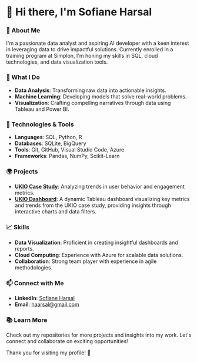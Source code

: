 # 👋 Hi there, I'm Sofiane Harsal

### 🌱 About Me
I'm a passionate data analyst and aspiring AI developer with a keen interest in leveraging data to drive impactful solutions. Currently enrolled in a training program at Simplon, I'm honing my skills in SQL, cloud technologies, and data visualization tools. 

### 🚀 What I Do
- **Data Analysis**: Transforming raw data into actionable insights.
- **Machine Learning**: Developing models that solve real-world problems.
- **Visualization**: Crafting compelling narratives through data using Tableau and Power BI.

### 🔧 Technologies & Tools
- **Languages**: SQL, Python, R
- **Databases**: SQLite, BigQuery
- **Tools**: Git, GitHub, Visual Studio Code, Azure
- **Frameworks**: Pandas, NumPy, Scikit-Learn

### 🌍 Projects
- **[UKIO Case Study](https://www.kaggle.com/code/sofianehr/ukio-case-study)**: Analyzing trends in user behavior and engagement metrics.
- **[UKIO Dashboard](https://public.tableau.com/app/profile/sofiane.harsal/viz/ukio_17042984318120/Dashboard)**: A dynamic Tableau dashboard visualizing key metrics and trends from the UKIO case study, providing insights through interactive charts and data filters.

### 📈 Skills
- **Data Visualization**: Proficient in creating insightful dashboards and reports.
- **Cloud Computing**: Experience with Azure for scalable data solutions.
- **Collaboration**: Strong team player with experience in agile methodologies.

### 📫 Connect with Me
- **LinkedIn**: [Sofiane Harsal](https://www.linkedin.com/in/sofiane-harsal/)
- **Email**: [haarsal@gmail.com](mailto:haarsal@gmail.com)

### 📚 Learn More
Check out my repositories for more projects and insights into my work. Let's connect and collaborate on exciting opportunities!

Thank you for visiting my profile! 🙌

